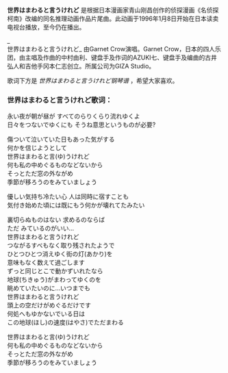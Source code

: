 

**世界はまわると言うけれど**
是根据日本漫画家青山刚昌创作的侦探漫画《名侦探柯南》改编的同名推理动画作品片尾曲。此动画于1996年1月8日开始在日本读卖电视台播放，至今仍在播出。

_  
世界はまわると言うけれど_ 由Garnet Crow演唱。Garnet
Crow，日本的四人乐团，由主唱及作曲的中村由利、键盘手及作词的AZUKI七、键盘手及编曲的古井弘人和吉他手冈本仁志创立。所属公司为GIZA Studio。

  
歌词下方是 _世界はまわると言うけれど钢琴谱_ ，希望大家喜欢。

### 世界はまわると言うけれど歌词：

永い夜が朝が昼が すべてのらりくらり流れゆくよ  
日々をつないでゆくにも そうね意思というものが必要?

傷ついて泣いていた日もあった気がする  
何かを信じようとして  
世界はまわると言(ゆ)うけれど  
何も私の中めぐるものなどないから  
そっとただ窓の外ながめ  
季節が移ろうのをみていましょう

優しい気持ち冷たい心 人は同時に宿すことも  
気付き始めた頃には既にもう何かが壊れてたみたい

裏切らぬものはない 求めるのならば  
ただ みているのがいい…  
世界はまわると言うけれど  
つながるすべもなく取り残されたようで  
ひとつひとつ消えゆく街の灯(あかり)を  
意味もなく数えて過ごします  
ずっと同じとこで動かずいれたなら  
地球(ちきゅう)がまわってゆくのを  
眺めていたいのに…いつまでも  
世界はまわると言うけれど  
頭上の空だけがめぐるだけです  
何処へもゆかないでいる日は  
この地球(ほし)の速度(はやさ)でただまわる

世界はまわると言(ゆ)うけれど  
何も私の中めぐるものなどないから  
そっとただ窓の外ながめ  
季節が移ろうのをみていましょう

